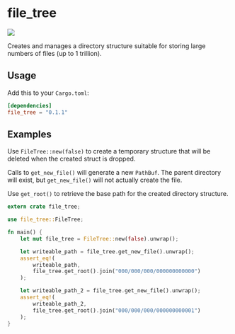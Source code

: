 file_tree
=========

[![](http://meritbadge.herokuapp.com/file_tree)](https://crates.io/crates/file_tree)

Creates and manages a directory structure suitable for storing large numbers 
of files (up to 1 trillion).

Usage
-----

Add this to your `Cargo.toml`:

```toml
[dependencies]
file_tree = "0.1.1"
```

Examples
--------

Use `FileTree::new(false)` to create a temporary structure that will be deleted
when the created struct is dropped.

Calls to `get_new_file()` will generate a new `PathBuf`. The parent directory will exist, but `get_new_file()` will not actually create the file. 

Use `get_root()` to retrieve the base path for the created directory structure.

```rust
extern crate file_tree;

use file_tree::FileTree;

fn main() {
    let mut file_tree = FileTree::new(false).unwrap();

    let writeable_path = file_tree.get_new_file().unwrap();
    assert_eq!(
        writeable_path,
        file_tree.get_root().join("000/000/000/000000000000")
    );

    let writeable_path_2 = file_tree.get_new_file().unwrap();
    assert_eq!(
        writeable_path_2,
        file_tree.get_root().join("000/000/000/000000000001")
    );
}

```